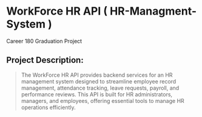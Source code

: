 #  WorkForce HR API ( HR-Managment-System )
Career 180 Graduation Project


## Project Description:


> The WorkForce HR API provides backend services for an HR management system designed to streamline employee record management, attendance tracking, leave requests, payroll, and performance reviews. This API is built for HR administrators, managers, and employees, offering essential tools to manage HR operations efficiently.
